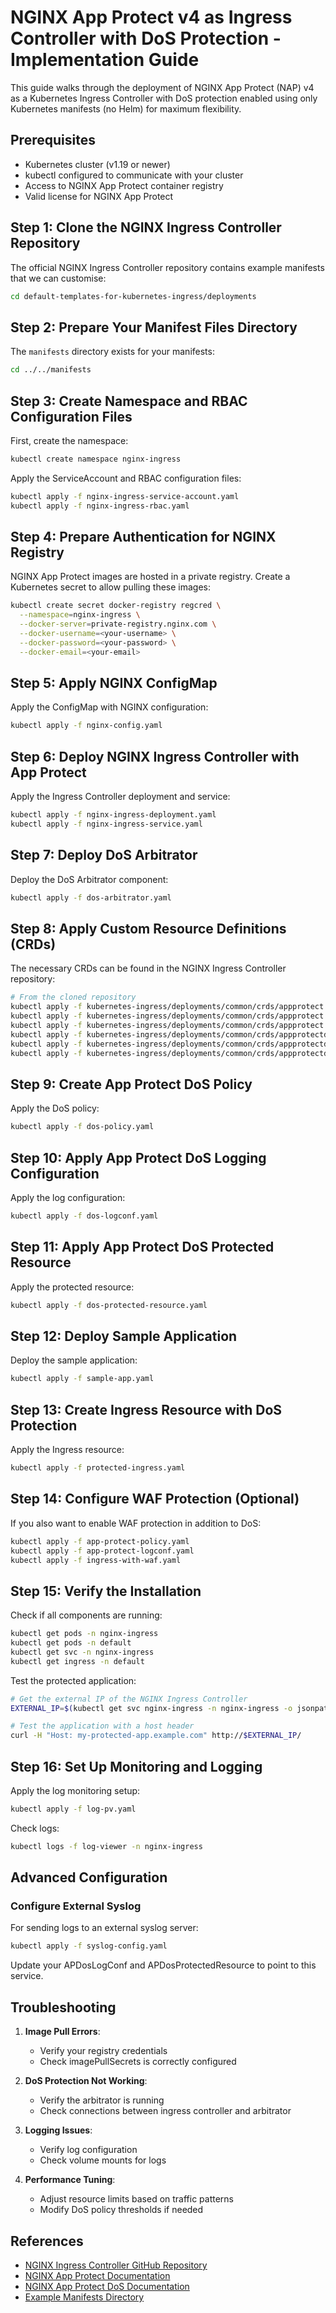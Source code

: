 # NGINX App Protect v4 as Ingress Controller with DoS Protection - Implementation Guide

This guide walks through the deployment of NGINX App Protect (NAP) v4 as a Kubernetes Ingress Controller with DoS protection enabled using only Kubernetes manifests (no Helm) for maximum flexibility.

## Prerequisites

- Kubernetes cluster (v1.19 or newer)
- kubectl configured to communicate with your cluster
- Access to NGINX App Protect container registry
- Valid license for NGINX App Protect

## Step 1: Clone the NGINX Ingress Controller Repository

The official NGINX Ingress Controller repository contains example manifests that we can customise:

```bash
cd default-templates-for-kubernetes-ingress/deployments
```

## Step 2: Prepare Your Manifest Files Directory

The `manifests` directory exists for your manifests:

```bash
cd ../../manifests
```

## Step 3: Create Namespace and RBAC Configuration Files

First, create the namespace:

```bash
kubectl create namespace nginx-ingress
```

Apply the ServiceAccount and RBAC configuration files:

```bash
kubectl apply -f nginx-ingress-service-account.yaml
kubectl apply -f nginx-ingress-rbac.yaml
```

## Step 4: Prepare Authentication for NGINX Registry

NGINX App Protect images are hosted in a private registry. Create a Kubernetes secret to allow pulling these images:

```bash
kubectl create secret docker-registry regcred \
  --namespace=nginx-ingress \
  --docker-server=private-registry.nginx.com \
  --docker-username=<your-username> \
  --docker-password=<your-password> \
  --docker-email=<your-email>
```

## Step 5: Apply NGINX ConfigMap

Apply the ConfigMap with NGINX configuration:

```bash
kubectl apply -f nginx-config.yaml
```

## Step 6: Deploy NGINX Ingress Controller with App Protect

Apply the Ingress Controller deployment and service:

```bash
kubectl apply -f nginx-ingress-deployment.yaml
kubectl apply -f nginx-ingress-service.yaml
```

## Step 7: Deploy DoS Arbitrator

Deploy the DoS Arbitrator component:

```bash
kubectl apply -f dos-arbitrator.yaml
```

## Step 8: Apply Custom Resource Definitions (CRDs)

The necessary CRDs can be found in the NGINX Ingress Controller repository:

```bash
# From the cloned repository
kubectl apply -f kubernetes-ingress/deployments/common/crds/appprotect.f5.com_aplogconfs.yaml
kubectl apply -f kubernetes-ingress/deployments/common/crds/appprotect.f5.com_appolicies.yaml
kubectl apply -f kubernetes-ingress/deployments/common/crds/appprotect.f5.com_apusersigs.yaml
kubectl apply -f kubernetes-ingress/deployments/common/crds/appprotectdos.f5.com_apdoslogconfs.yaml
kubectl apply -f kubernetes-ingress/deployments/common/crds/appprotectdos.f5.com_apdospolicies.yaml
kubectl apply -f kubernetes-ingress/deployments/common/crds/appprotectdos.f5.com_dosprotectedresources.yaml
```

## Step 9: Create App Protect DoS Policy

Apply the DoS policy:

```bash
kubectl apply -f dos-policy.yaml
```

## Step 10: Apply App Protect DoS Logging Configuration

Apply the log configuration:

```bash
kubectl apply -f dos-logconf.yaml
```

## Step 11: Apply App Protect DoS Protected Resource

Apply the protected resource:

```bash
kubectl apply -f dos-protected-resource.yaml
```

## Step 12: Deploy Sample Application

Deploy the sample application:

```bash
kubectl apply -f sample-app.yaml
```

## Step 13: Create Ingress Resource with DoS Protection

Apply the Ingress resource:

```bash
kubectl apply -f protected-ingress.yaml
```

## Step 14: Configure WAF Protection (Optional)

If you also want to enable WAF protection in addition to DoS:

```bash
kubectl apply -f app-protect-policy.yaml
kubectl apply -f app-protect-logconf.yaml
kubectl apply -f ingress-with-waf.yaml
```

## Step 15: Verify the Installation

Check if all components are running:

```bash
kubectl get pods -n nginx-ingress
kubectl get pods -n default
kubectl get svc -n nginx-ingress
kubectl get ingress -n default
```

Test the protected application:

```bash
# Get the external IP of the NGINX Ingress Controller
EXTERNAL_IP=$(kubectl get svc nginx-ingress -n nginx-ingress -o jsonpath='{.status.loadBalancer.ingress[0].ip}')

# Test the application with a host header
curl -H "Host: my-protected-app.example.com" http://$EXTERNAL_IP/
```

## Step 16: Set Up Monitoring and Logging

Apply the log monitoring setup:

```bash
kubectl apply -f log-pv.yaml
```

Check logs:

```bash
kubectl logs -f log-viewer -n nginx-ingress
```

## Advanced Configuration

### Configure External Syslog

For sending logs to an external syslog server:

```bash
kubectl apply -f syslog-config.yaml
```

Update your APDosLogConf and APDosProtectedResource to point to this service.

## Troubleshooting

1. **Image Pull Errors**:

   - Verify your registry credentials
   - Check imagePullSecrets is correctly configured

2. **DoS Protection Not Working**:

   - Verify the arbitrator is running
   - Check connections between ingress controller and arbitrator

3. **Logging Issues**:

   - Verify log configuration
   - Check volume mounts for logs

4. **Performance Tuning**:
   - Adjust resource limits based on traffic patterns
   - Modify DoS policy thresholds if needed

## References

- [NGINX Ingress Controller GitHub Repository](https://github.com/nginxinc/kubernetes-ingress)
- [NGINX App Protect Documentation](https://docs.nginx.com/nginx-app-protect/)
- [NGINX App Protect DoS Documentation](https://docs.nginx.com/nginx-app-protect-dos/)
- [Example Manifests Directory](https://github.com/nginxinc/kubernetes-ingress/tree/main/examples/custom-resources/app-protect-dos)
